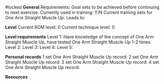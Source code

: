 #locked
**General**
Requirements:
Goal sets to be achieved before continuing to next exercise:
Currently used in training: Y/N
Current training sets for One Arm Straight Muscle Up:
Leads to: 

**Level**
Current ROM level: 0
Current technique level: 0

**Level requirements**
Level 1: Have knowledge of the concept of One Arm Straight Muscle Up, have tested One Arm Straight Muscle Up 1-2 times
Level 2:
Level 3:
Level 4:
Level 5:

**Personal records**
1 set One Arm Straight Muscle Up record:
2 set One Arm Straight Muscle Up record:
3 set One Arm Straight Muscle Up record:
4 set One Arm Straight Muscle Up record:

**Resources**



